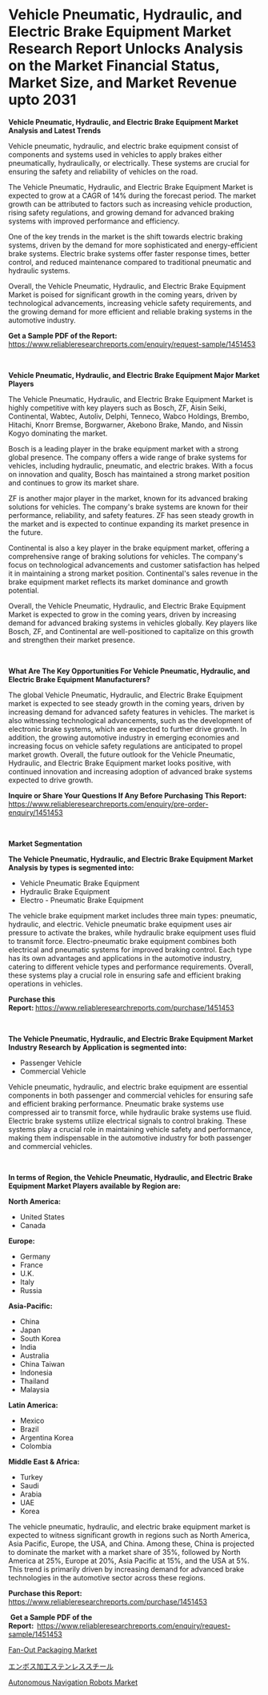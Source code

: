 <p><h1>Vehicle Pneumatic, Hydraulic, and Electric Brake Equipment Market Research Report Unlocks Analysis on the Market Financial Status, Market Size, and Market Revenue upto 2031</h1></p><p><strong>Vehicle Pneumatic, Hydraulic, and Electric Brake Equipment Market Analysis and Latest Trends</strong></p>
<p><p>Vehicle pneumatic, hydraulic, and electric brake equipment consist of components and systems used in vehicles to apply brakes either pneumatically, hydraulically, or electrically. These systems are crucial for ensuring the safety and reliability of vehicles on the road.</p><p>The Vehicle Pneumatic, Hydraulic, and Electric Brake Equipment Market is expected to grow at a CAGR of 14% during the forecast period. The market growth can be attributed to factors such as increasing vehicle production, rising safety regulations, and growing demand for advanced braking systems with improved performance and efficiency.</p><p>One of the key trends in the market is the shift towards electric braking systems, driven by the demand for more sophisticated and energy-efficient brake systems. Electric brake systems offer faster response times, better control, and reduced maintenance compared to traditional pneumatic and hydraulic systems.</p><p>Overall, the Vehicle Pneumatic, Hydraulic, and Electric Brake Equipment Market is poised for significant growth in the coming years, driven by technological advancements, increasing vehicle safety requirements, and the growing demand for more efficient and reliable braking systems in the automotive industry.</p></p>
<p><strong>Get a Sample PDF of the Report:&nbsp;</strong> <a href="https://www.reliableresearchreports.com/enquiry/request-sample/1451453">https://www.reliableresearchreports.com/enquiry/request-sample/1451453</a></p>
<p>&nbsp;</p>
<p><strong>Vehicle Pneumatic, Hydraulic, and Electric Brake Equipment Major Market Players</strong></p>
<p><p>The Vehicle Pneumatic, Hydraulic, and Electric Brake Equipment Market is highly competitive with key players such as Bosch, ZF, Aisin Seiki, Continental, Wabtec, Autoliv, Delphi, Tenneco, Wabco Holdings, Brembo, Hitachi, Knorr Bremse, Borgwarner, Akebono Brake, Mando, and Nissin Kogyo dominating the market.</p><p>Bosch is a leading player in the brake equipment market with a strong global presence. The company offers a wide range of brake systems for vehicles, including hydraulic, pneumatic, and electric brakes. With a focus on innovation and quality, Bosch has maintained a strong market position and continues to grow its market share.</p><p>ZF is another major player in the market, known for its advanced braking solutions for vehicles. The company's brake systems are known for their performance, reliability, and safety features. ZF has seen steady growth in the market and is expected to continue expanding its market presence in the future.</p><p>Continental is also a key player in the brake equipment market, offering a comprehensive range of braking solutions for vehicles. The company's focus on technological advancements and customer satisfaction has helped it in maintaining a strong market position. Continental's sales revenue in the brake equipment market reflects its market dominance and growth potential.</p><p>Overall, the Vehicle Pneumatic, Hydraulic, and Electric Brake Equipment Market is expected to grow in the coming years, driven by increasing demand for advanced braking systems in vehicles globally. Key players like Bosch, ZF, and Continental are well-positioned to capitalize on this growth and strengthen their market presence.</p></p>
<p>&nbsp;</p>
<p><strong>What Are The Key Opportunities For Vehicle Pneumatic, Hydraulic, and Electric Brake Equipment Manufacturers?</strong></p>
<p><p>The global Vehicle Pneumatic, Hydraulic, and Electric Brake Equipment market is expected to see steady growth in the coming years, driven by increasing demand for advanced safety features in vehicles. The market is also witnessing technological advancements, such as the development of electronic brake systems, which are expected to further drive growth. In addition, the growing automotive industry in emerging economies and increasing focus on vehicle safety regulations are anticipated to propel market growth. Overall, the future outlook for the Vehicle Pneumatic, Hydraulic, and Electric Brake Equipment market looks positive, with continued innovation and increasing adoption of advanced brake systems expected to drive growth.</p></p>
<p><strong>Inquire or Share Your Questions If Any Before Purchasing This Report:</strong> <a href="https://www.reliableresearchreports.com/enquiry/pre-order-enquiry/1451453">https://www.reliableresearchreports.com/enquiry/pre-order-enquiry/1451453</a></p>
<p>&nbsp;</p>
<p><strong>Market Segmentation</strong></p>
<p><strong>The Vehicle Pneumatic, Hydraulic, and Electric Brake Equipment Market Analysis by types is segmented into:</strong></p>
<p><ul><li>Vehicle Pneumatic Brake Equipment</li><li>Hydraulic Brake Equipment</li><li>Electro - Pneumatic Brake Equipment</li></ul></p>
<p><p>The vehicle brake equipment market includes three main types: pneumatic, hydraulic, and electric. Vehicle pneumatic brake equipment uses air pressure to activate the brakes, while hydraulic brake equipment uses fluid to transmit force. Electro-pneumatic brake equipment combines both electrical and pneumatic systems for improved braking control. Each type has its own advantages and applications in the automotive industry, catering to different vehicle types and performance requirements. Overall, these systems play a crucial role in ensuring safe and efficient braking operations in vehicles.</p></p>
<p><strong>Purchase this Report:&nbsp;</strong><a href="https://www.reliableresearchreports.com/purchase/1451453">https://www.reliableresearchreports.com/purchase/1451453</a></p>
<p>&nbsp;</p>
<p><strong>The Vehicle Pneumatic, Hydraulic, and Electric Brake Equipment Market Industry Research by Application is segmented into:</strong></p>
<p><ul><li>Passenger Vehicle</li><li>Commercial Vehicle</li></ul></p>
<p><p>Vehicle pneumatic, hydraulic, and electric brake equipment are essential components in both passenger and commercial vehicles for ensuring safe and efficient braking performance. Pneumatic brake systems use compressed air to transmit force, while hydraulic brake systems use fluid. Electric brake systems utilize electrical signals to control braking. These systems play a crucial role in maintaining vehicle safety and performance, making them indispensable in the automotive industry for both passenger and commercial vehicles.</p></p>
<p>&nbsp;</p>
<p><strong>In terms of Region, the Vehicle Pneumatic, Hydraulic, and Electric Brake Equipment Market Players available by Region are:</strong></p>
<p>
    <p> <strong> North America: </strong>
        <ul>
            <li>United States</li>
            <li>Canada</li>
        </ul>
        </p> 
    <p> <strong> Europe: </strong>
        <ul>
            <li>Germany</li>
            <li>France</li>
            <li>U.K.</li>
            <li>Italy</li>
            <li>Russia</li>
        </ul>
        </p> 
    <p> <strong> Asia-Pacific: </strong>
        <ul>
            <li>China</li>
            <li>Japan</li>
            <li>South Korea</li>
            <li>India</li>
            <li>Australia</li>
            <li>China Taiwan</li>
            <li>Indonesia</li>
            <li>Thailand</li>
            <li>Malaysia</li>
        </ul>
        </p> 
    <p> <strong> Latin America: </strong>
        <ul>
            <li>Mexico</li>
            <li>Brazil</li>
            <li>Argentina Korea</li>
            <li>Colombia</li>
        </ul>
        </p> 
    <p> <strong> Middle East & Africa: </strong>
        <ul>
            <li>Turkey</li>
            <li>Saudi</li>
            <li>Arabia</li>
            <li>UAE</li>
            <li>Korea</li>
        </ul>
    </p>
    </p>
<p><p>The vehicle pneumatic, hydraulic, and electric brake equipment market is expected to witness significant growth in regions such as North America, Asia Pacific, Europe, the USA, and China. Among these, China is projected to dominate the market with a market share of 35%, followed by North America at 25%, Europe at 20%, Asia Pacific at 15%, and the USA at 5%. This trend is primarily driven by increasing demand for advanced brake technologies in the automotive sector across these regions.</p></p>
<p><strong>Purchase this Report: </strong><a href="https://www.reliableresearchreports.com/purchase/1451453">https://www.reliableresearchreports.com/purchase/1451453</a></p>
<p>&nbsp;<strong>Get a Sample PDF of the Report:&nbsp;&nbsp;</strong><a href="https://www.reliableresearchreports.com/enquiry/request-sample/1451453">https://www.reliableresearchreports.com/enquiry/request-sample/1451453</a></p>
<p><strong></strong></p>
<p><p><a href="https://view.publitas.com/reportprime-1/fan-out-packaging-market-size-reflecting-a-forecast-till-2030-market-by-type-by-application-and-by-geography/">Fan-Out Packaging Market</a></p><p><a href="https://github.com/ppmazlotr77499/Market-Research-Report-List-1/blob/main/2390646188737.md">エンボス加工ステンレススチール</a></p><p><a href="https://view.publitas.com/reportprime-1/autonomous-navigation-robots-market-size-2023-2030-global-industrial-analysis-key-geographical-regions-market-share-top-key-players-product-types-and-forecast-research-report/">Autonomous Navigation Robots Market</a></p></p>